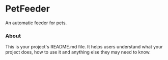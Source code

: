 PetFeeder
=========

An automatic feeder for pets.

### About

This is your project's README.md file. It helps users understand what your
project does, how to use it and anything else they may need to know.